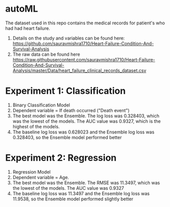 # autoML
The dataset used in this repo contains the medical records for patient's who had had heart failure.
1. Details on the study and variables can be found here: https://github.com/sauravmishra1710/Heart-Failure-Condition-And-Survival-Analysis
2. The raw data can be found here https://raw.githubusercontent.com/sauravmishra1710/Heart-Failure-Condition-And-Survival-Analysis/master/Data/heart_failure_clinical_records_dataset.csv

# Experiment 1: Classification
1. Binary Classification Model
2. Dependent variable = If death occurred ("Death event")
3. The best model was the Ensemble. The log loss was 0.328403, which was the lowest of the models. The AUC value was 0.9327, which is the highest of the models.
4. The baseline log loss was 0.628023 and the Ensemble log loss was 0.328403, so the Ensemble model performed better

# Experiment 2: Regression
1. Regression Model
2. Dependent variable = Age. 
3. The best model was the Ensemble. The RMSE was 11.3497, which was the lowest of the models. The AUC value was 0.9327
4. The baseline log loss was 11.3497 and the Ensemble log loss was 11.9538, so the Ensemble model performed slightly better
